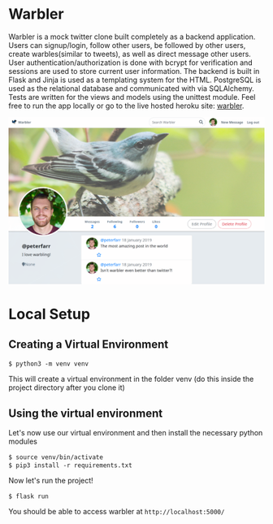 # Warbler
Warbler is a mock twitter clone built completely as a backend application. Users can signup/login, follow other users, be followed by other users, create warbles(similar to tweets), as well as direct message other users. User authentication/authorization is done with bcrypt for verification and sessions are used to store current user information. The backend is built in Flask and Jinja is used as a templating system for the HTML. PostgreSQL is used as the relational database and communicated with via SQLAlchemy. Tests are written for the views and models using the unittest module. Feel free to run the app locally or go to the live hosted heroku site: [warbler](https://warbler-pf.herokuapp.com/).

![warbler screenshot](screenshots/warbler-screenshot.png)

# Local Setup
## Creating a Virtual Environment

```terminal
$ python3 -m venv venv
```

This will create a virtual environment in the folder venv (do this inside the
project directory after you clone it)

## Using the virtual environment

Let's now use our virtual environment and then install the necessary python
modules

```terminal
$ source venv/bin/activate
$ pip3 install -r requirements.txt
```

Now let's run the project!

```terminal
$ flask run
```

You should be able to access warbler at `http://localhost:5000/`
